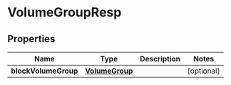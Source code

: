 # VolumeGroupResp

## Properties
Name | Type | Description | Notes
------------ | ------------- | ------------- | -------------
**blockVolumeGroup** | [**VolumeGroup**](VolumeGroup.md) |  |  [optional]
